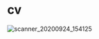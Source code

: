 # cv
![scanner_20200924_154125](https://user-images.githubusercontent.com/71783700/103966755-8728d600-5186-11eb-981a-df75a29b4830.jpg)


